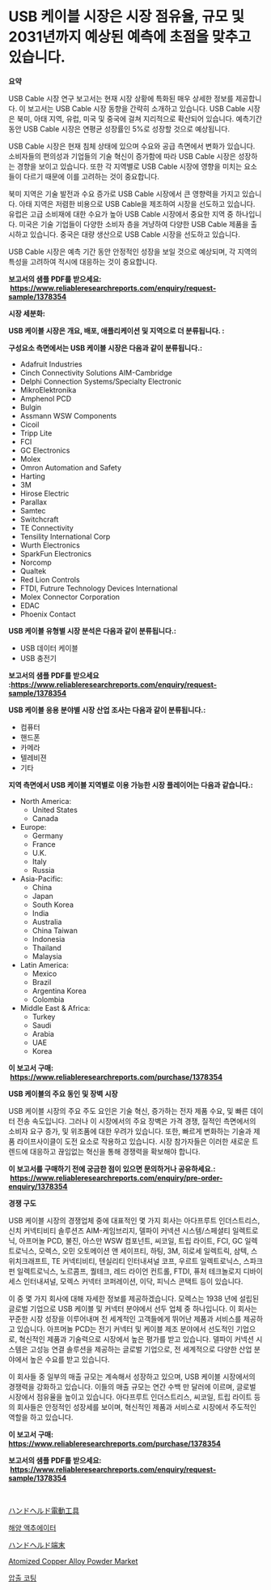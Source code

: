 <p><h1>USB 케이블 시장은 시장 점유율, 규모 및 2031년까지 예상된 예측에 초점을 맞추고 있습니다.</h1></p><p><strong>요약</strong></p>
<p><p>USB Cable 시장 연구 보고서는 현재 시장 상황에 특화된 매우 상세한 정보를 제공합니다. 이 보고서는 USB Cable 시장 동향을 간략히 소개하고 있습니다. USB Cable 시장은 북미, 아태 지역, 유럽, 미국 및 중국에 걸쳐 지리적으로 확산되어 있습니다. 예측기간 동안 USB Cable 시장은 연평균 성장률인 5%로 성장할 것으로 예상됩니다.</p><p>USB Cable 시장은 현재 침체 상태에 있으며 수요와 공급 측면에서 변화가 있습니다. 소비자들의 편의성과 기업들의 기술 혁신이 증가함에 따라 USB Cable 시장은 성장하는 경향을 보이고 있습니다. 또한 각 지역별로 USB Cable 시장에 영향을 미치는 요소들이 다르기 때문에 이를 고려하는 것이 중요합니다.</p><p>북미 지역은 기술 발전과 수요 증가로 USB Cable 시장에서 큰 영향력을 가지고 있습니다. 아태 지역은 저렴한 비용으로 USB Cable을 제조하여 시장을 선도하고 있습니다. 유럽은 고급 소비재에 대한 수요가 높아 USB Cable 시장에서 중요한 지역 중 하나입니다. 미국은 기술 기업들이 다양한 소비자 층을 겨냥하여 다양한 USB Cable 제품을 출시하고 있습니다. 중국은 대량 생산으로 USB Cable 시장을 선도하고 있습니다.</p><p>USB Cable 시장은 예측 기간 동안 안정적인 성장을 보일 것으로 예상되며, 각 지역의 특성을 고려하여 적시에 대응하는 것이 중요합니다.</p></p>
<p><strong>보고서의 샘플 PDF를 받으세요: &nbsp;<a href="https://www.reliableresearchreports.com/enquiry/request-sample/1378354">https://www.reliableresearchreports.com/enquiry/request-sample/1378354</a></strong></p>
<p><strong>시장 세분화:</strong></p>
<p><strong> USB 케이블 시장은 개요, 배포, 애플리케이션 및 지역으로 더 분류됩니다. :</strong></p>
<p><strong>구성요소 측면에서는 USB 케이블 시장은 다음과 같이 분류됩니다.:</strong></p>
<p><ul><li>Adafruit Industries</li><li>Cinch Connectivity Solutions AIM-Cambridge</li><li>Delphi Connection Systems/Specialty Electronic</li><li>MikroElektronika</li><li>Amphenol PCD</li><li>Bulgin</li><li>Assmann WSW Components</li><li>Cicoil</li><li>Tripp Lite</li><li>FCI</li><li>GC Electronics</li><li>Molex</li><li>Omron Automation and Safety</li><li>Harting</li><li>3M</li><li>Hirose Electric</li><li>Parallax</li><li>Samtec</li><li>Switchcraft</li><li>TE Connectivity</li><li>Tensility International Corp</li><li>Wurth Electronics</li><li>SparkFun Electronics</li><li>Norcomp</li><li>Qualtek</li><li>Red Lion Controls</li><li>FTDI, Futrure Technology Devices International</li><li>Molex Connector Corporation</li><li>EDAC</li><li>Phoenix Contact</li></ul></p>
<p><strong> USB 케이블 유형별 시장 분석은 다음과 같이 분류됩니다.:</strong></p>
<p><ul><li>USB 데이터 케이블</li><li>USB 충전기</li></ul></p>
<p><strong>보고서의 샘플 PDF를 받으세요 :<a href="https://www.reliableresearchreports.com/enquiry/request-sample/1378354">https://www.reliableresearchreports.com/enquiry/request-sample/1378354</a></strong></p>
<p><strong> USB 케이블 응용 분야별 시장 산업 조사는 다음과 같이 분류됩니다.:</strong></p>
<p><ul><li>컴퓨터</li><li>핸드폰</li><li>카메라</li><li>텔레비젼</li><li>기타</li></ul></p>
<p><strong>지역 측면에서 USB 케이블 지역별로 이용 가능한 시장 플레이어는 다음과 같습니다.:</strong></p>
<p><ul>
    <li>
        North America:
        <ul>
            <li>United States</li>
            <li>Canada</li>
        </ul>
    </li>
    <li>
        Europe:
        <ul>
            <li>Germany</li>
            <li>France</li>
            <li>U.K.</li>
            <li>Italy</li>
            <li>Russia</li>
        </ul>
    </li>
    <li>
        Asia-Pacific:
        <ul>
            <li>China</li>
            <li>Japan</li>
            <li>South Korea</li>
            <li>India</li>
            <li>Australia</li>
            <li>China Taiwan</li>
            <li>Indonesia</li>
            <li>Thailand</li>
            <li>Malaysia</li>
        </ul>
    </li>
    <li>
        Latin America:
        <ul>
            <li>Mexico</li>
            <li>Brazil</li>
            <li>Argentina Korea</li>
            <li>Colombia</li>
        </ul>
    </li>
    <li>
        Middle East & Africa:
        <ul>
            <li>Turkey</li>
            <li>Saudi</li>
            <li>Arabia</li>
            <li>UAE</li>
            <li>Korea</li>
        </ul>
    </li>
    </ul></p>
<p><strong>이 보고서 구매: &nbsp;<a href="https://www.reliableresearchreports.com/purchase/1378354">https://www.reliableresearchreports.com/purchase/1378354</a></strong></p>
<p><strong>USB 케이블의 주요 동인 및 장벽 시장</strong></p>
<p><p>USB 케이블 시장의 주요 주도 요인은 기술 혁신, 증가하는 전자 제품 수요, 및 빠른 데이터 전송 속도입니다. 그러나 이 시장에서의 주요 장벽은 가격 경쟁, 질적인 측면에서의 소비자 요구 증가, 및 위조품에 대한 우려가 있습니다. 또한, 빠르게 변화하는 기술과 제품 라이프사이클이 도전 요소로 작용하고 있습니다. 시장 참가자들은 이러한 새로운 트렌드에 대응하고 끊임없는 혁신을 통해 경쟁력을 확보해야 합니다.</p></p>
<p><strong>이 보고서를 구매하기 전에 궁금한 점이 있으면 문의하거나 공유하세요.: &nbsp;<a href="https://www.reliableresearchreports.com/enquiry/pre-order-enquiry/1378354">https://www.reliableresearchreports.com/enquiry/pre-order-enquiry/1378354</a></strong></p>
<p><strong>경쟁 구도</strong></p>
<p><p>USB 케이블 시장의 경쟁업체 중에 대표적인 몇 가지 회사는 아다프루트 인더스트리스, 신치 커넥티비티 솔루션즈 AIM-케임브리지, 델파이 커넥션 시스템/스페셜티 일렉트로닉, 아프머놀 PCD, 불진, 아스만 WSW 컴포넌트, 씨코일, 트립 라이트, FCI, GC 일렉트로닉스, 모렉스, 오민 오토메이션 앤 세이프티, 하팅, 3M, 히로세 일렉트릭, 삼텍, 스위치크래프트, TE 커넥티비티, 텐실리티 인터내셔널 코프, 우르트 일렉트로닉스, 스파크펀 일렉트로닉스, 노르콤프, 퀄테크, 레드 라이언 컨트롤, FTDI, 퓨처 테크놀로지 디바이세스 인터내셔널, 모렉스 커넥터 코퍼레이션, 이닥, 피닉스 콘택트 등이 있습니다.</p><p>이 중 몇 가지 회사에 대해 자세한 정보를 제공하겠습니다. 모렉스는 1938 년에 설립된 글로벌 기업으로 USB 케이블 및 커넥터 분야에서 선두 업체 중 하나입니다. 이 회사는 꾸준한 시장 성장을 이루어내며 전 세계적인 고객들에게 뛰어난 제품과 서비스를 제공하고 있습니다. 아프머놀 PCD는 전기 커넥터 및 케이블 제조 분야에서 선도적인 기업으로, 혁신적인 제품과 기술력으로 시장에서 높은 평가를 받고 있습니다. 델파이 커넥션 시스템은 고성능 연결 솔루션을 제공하는 글로벌 기업으로, 전 세계적으로 다양한 산업 분야에서 높은 수요를 받고 있습니다.</p><p>이 회사들 중 일부의 매출 규모는 계속해서 성장하고 있으며, USB 케이블 시장에서의 경쟁력을 강화하고 있습니다. 이들의 매출 규모는 연간 수백 만 달러에 이르며, 글로벌 시장에서 점유율을 높이고 있습니다. 아다프루트 인더스트리스, 씨코일, 트립 라이트 등의 회사들은 안정적인 성장세를 보이며, 혁신적인 제품과 서비스로 시장에서 주도적인 역할을 하고 있습니다.</p></p>
<p><strong>이 보고서 구매: &nbsp; <a href="https://www.reliableresearchreports.com/purchase/1378354">https://www.reliableresearchreports.com/purchase/1378354</a></strong></p>
<p><strong>보고서의 샘플 PDF를 받으세요: &nbsp;<a href="https://www.reliableresearchreports.com/enquiry/request-sample/1378354">https://www.reliableresearchreports.com/enquiry/request-sample/1378354</a></strong><strong></strong></p>
<p>&nbsp;</p>
<p><p><a href="https://github.com/xnljig2898992/Market-Research-Report-List-1/blob/main/6641378790.md">ハンドヘルド電動工具</a></p><p><a href="https://github.com/trmesnao7959541/Market-Research-Report-List-1/blob/main/1697144482.md">해양 액추에이터</a></p><p><a href="https://github.com/adcxff01450218/Market-Research-Report-List-1/blob/main/4576963791.md">ハンドヘルド端末</a></p><p><a href="https://florentine-yuzu-f42.notion.site/Atomized-Copper-Alloy-Powder-Market-Research-Report-The-Key-To-Successful-Business-Strategy-Forecas-1557b248ba11466f96d7357eff2907ec">Atomized Copper Alloy Powder Market</a></p><p><a href="https://github.com/vsn7qpua81q/Market-Research-Report-List-1/blob/main/2142351483.md">압출 코팅</a></p></p>